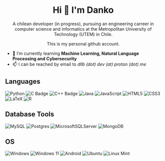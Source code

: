 <h1 align="center">Hi 👋 I'm Danko</h1>
<p align="center">A chilean developer (in progress), pursuing an engineering carreer in computer science and informatics at the Metropolitan University of Technology (UTEM) in Chile.</p>
<p align="center"> This is my personal github account.</p>

- 🌱 I’m currently learning **Machine Learning, Natural Language Processing and Cybersecurity**
- 📫 I can be reached by email to *dllb (dot) dev (at) proton (dot) me*

<h2> Languages </h2>

![Python](https://img.shields.io/badge/python-3670A0?style=flat&logo=python&logoColor=ffdd54) ![C Badge](https://img.shields.io/badge/C-A8B9CC?logo=c&logoColor=fff&style=flat) ![C++ Badge](https://img.shields.io/badge/C%2B%2B-00599C?logo=cplusplus&logoColor=fff&style=flat) ![Java](https://img.shields.io/badge/java-%23ED8B00.svg?style=flat&logo=openjdk&logoColor=white) ![JavaScript](https://img.shields.io/badge/javascript-%23323330.svg?style=flat&logo=javascript&logoColor=%23F7DF1E) ![HTML5](https://img.shields.io/badge/html5-%23E34F26.svg?style=flat&logo=html5&logoColor=white) ![CSS3](https://img.shields.io/badge/css3-%231572B6.svg?style=flat&logo=css3&logoColor=white) ![LaTeX](https://img.shields.io/badge/latex-%23008080.svg?style=flat&logo=latex&logoColor=white) ![R](https://img.shields.io/badge/r-%23276DC3.svg?style=flat&logo=r&logoColor=white) 
<h2> Database Tools </h2>

![MySQL](https://img.shields.io/badge/mysql-4479A1.svg?style=flat&logo=mysql&logoColor=white) ![Postgres](https://img.shields.io/badge/postgres-%23316192.svg?style=flat&logo=postgresql&logoColor=white) ![MicrosoftSQLServer](https://img.shields.io/badge/Microsoft%20SQL%20Server-CC2927?style=flat%20sql%20server&logoColor=white) ![MongoDB](https://img.shields.io/badge/MongoDB-%234ea94b.svg?style=flat&logo=mongodb&logoColor=white) 

<h2> OS </h2>

![Windows](https://img.shields.io/badge/Windows-0078D6?style=flat&logo=windows&logoColor=white) ![Windows 11](https://img.shields.io/badge/Windows%2011-%230079d5.svg?style=flat&logo=Windows%2011&logoColor=white) ![Android](https://img.shields.io/badge/Android-3DDC84?style=flat&logo=android&logoColor=white) ![Ubuntu](https://img.shields.io/badge/Ubuntu-E95420?style=flat&logo=ubuntu&logoColor=white) ![Linux Mint](https://img.shields.io/badge/Linux%20Mint-87CF3E?style=flat&logo=Linux%20Mint&logoColor=white)
